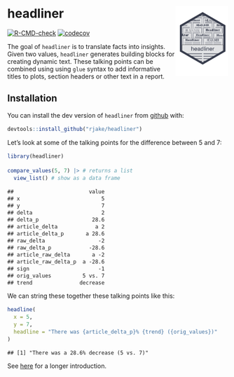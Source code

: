 
<!-- README.md is generated from README.Rmd. Please edit that file -->

# headliner <img src="man/figures/logo.png" align="right" alt="" width="120" />

<!-- badges: start -->
<!-- [![CRAN\_Status\_Badge](https://www.r-pkg.org/badges/version/headliner)](https://cran.r-project.org/package=headliner) -->

[![R-CMD-check](https://github.com/rjake/headliner/workflows/R-CMD-check/badge.svg)](https://github.com/rjake/headliner/actions)
[![codecov](https://app.codecov.io/gh/rjake/headliner/branch/main/graph/badge.svg?token=2OZ6INQBYA)](https://app.codecov.io/gh/rjake/headliner)
<!-- [![CRAN Downloads](https://cranlogs.r-pkg.org/badges/grand-total/headliner)](https://cran.r-project.org/package=headliner) -->
<!-- badges: end -->

The goal of `headliner` is to translate facts into insights. Given two
values, `headliner` generates building blocks for creating dynamic text.
These talking points can be combined using using `glue` syntax to add
informative titles to plots, section headers or other text in a report.

## Installation

You can install the dev version of `headliner` from
[github](https://github.com/rjake/headliner) with:

``` r
devtools::install_github("rjake/headliner")
```

Let’s look at some of the talking points for the difference between 5
and 7:

``` r
library(headliner)

compare_values(5, 7) |> # returns a list
  view_list() # show as a data frame
```

    ##                        value
    ## x                          5
    ## y                          7
    ## delta                      2
    ## delta_p                 28.6
    ## article_delta            a 2
    ## article_delta_p       a 28.6
    ## raw_delta                 -2
    ## raw_delta_p            -28.6
    ## article_raw_delta       a -2
    ## article_raw_delta_p  a -28.6
    ## sign                      -1
    ## orig_values          5 vs. 7
    ## trend               decrease

We can string these together these talking points like this:

``` r
headline(
  x = 5, 
  y = 7, 
  headline = "There was {article_delta_p}% {trend} ({orig_values})"
)
```

    ## [1] "There was a 28.6% decrease (5 vs. 7)"

See [here](https://rjake.github.io/headliner/articles/intro.html) for a
longer introduction.
